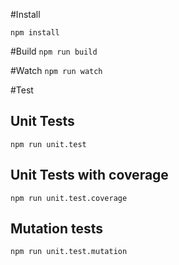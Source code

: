 #Install

`npm install`

#Build
`npm run build`

#Watch
`npm run watch`


#Test

## Unit Tests
`npm run unit.test`
## Unit Tests with coverage
`npm run unit.test.coverage`
## Mutation tests
`npm run unit.test.mutation`
